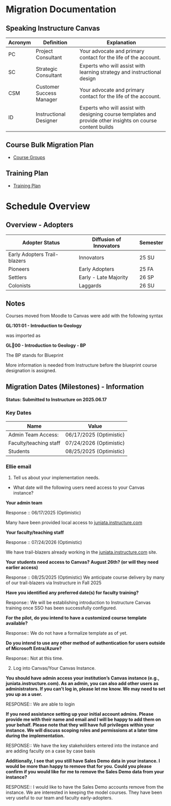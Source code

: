 # Migration Documentation

## Speaking Instructure Canvas

| Acronym               | Definition              |  Explanation                                                                                                | 
| --------------------- | ----------------------- | ----------------------------------------------------------------------------------------------------------- |
| PC                    | Project Consultant      | Your advocate and primary contact for the life of the account.                                              |
| SC                    | Strategic Consultant    | Experts who will assist with learning strategy and instructional design                                     |
| CSM                   | Customer Success Manager| Your advocate and primary contact for the life of the account.                                              |
| ID                    | Instructional Designer  | Experts who will assist with designing course templates and provide other insights on course content builds |

## Course Bulk Migration Plan
* [Course Groups](crsebulkmigration.md)

## Training Plan 
* [Training Plan](training.md)

# Schedule Overview

## Overview - Adopters

| Adopter Status                | Diffusion of Innovators | Semester  |
| ----------------------------- | ----------------------- | --------  |
| Early Adopters Trail-blazers  | Innovators              | 25 SU     |
| Pioneers                      | Early Adopters          | 25 FA     |
| Settlers                      | Early - Late Majority   | 26 SP     |
| Colonists                     | Laggards                | 26 SU     |

## Notes

Courses moved from Moodle to Canvas were add with the following syntax
 
**GL:101:01 - Introduction to Geology**

was imported as 

**GL:100:00 - Introduction to Geology - BP** 

The BP stands for Blueprint 

More information is needed from Instructure before the blueprint course designation is assigned.

##  Migration Dates (Milestones) - Information 
#### Status:  Submitted to Instructure on 2025.06.17

### Key Dates

| Name                    | Value                    | 
| ----------------------- | ------------------------ | 
| Admin Team Access:      |  06/17/2025 (Optimistic) |
| Faculty/teaching staff  |  07/24/2026 (Optimistic) |
| Students                |  08/25/2025 (Optimistic) |


### Ellie email

1. Tell us about your implementation needs.
* What date will the following users need access to your Canvas instance?

**Your admin team**

Response ::  06/17/2025 (Optimistic)

Many have been provided local access to [juniata.instructure.com](https://juniata.instructure.com)

**Your faculty/teaching staff**

Response :: 07/24/2026 (Optimistic)

We have trail-blazers already working in the  [juniata.instructure.com](https://juniata.instructure.com) site.
 
**Your students need access to Canvas? August 26th? (or will they need earlier access)**

Response ::  08/25/2025 (Optimistic)
We anticipate course delivery by many of our trail-blazers via Instructure in Fall 2025
 
**Have you identified any preferred date(s) for faculty training?**

Response:: We will be establishing introduction to Instructure Canvas training once SSO has been successfully configured.

**For the pilot, do you intend to have a customized course template available?**

Response:: We do not have a formalize template as of yet.

**Do you intend to use any other method of authentication for users outside of Microsoft Entra/Azure?**

Response:: Not at this time.
 
2. Log into Canvas/Your Canvas Instance.

**You should have admin access your institution’s Canvas instance (e.g., juniata.instructure.com). As an admin, you can also add other users as administrators. If you can’t log in, please let me know. We may need to set you up as a user.**
 
RESPONSE::    We are able to login
 
**If you need assistance setting up your initial account admins. Please provide me with their name and email and I will be happy to add them on your behalf. Please note that they will have full privileges within your instance. We will discuss scoping roles and permissions at a later time during the implementation.**
 
RESPONSE::    We have the key stakeholders entered into the instance and are adding faculty on a case by case basis
 
 
**Additionally, I see that you still have Sales Demo data in your instance. I would be more than happy to remove that for you. Could you please confirm if you would like for me to remove the Sales Demo data from your instance?**
 
RESPONSE::  I would like to have the Sales Demo accounts remove from the instance.   We are interested in keeping the model courses.  They have been very useful to our team and faculty early-adopters.



